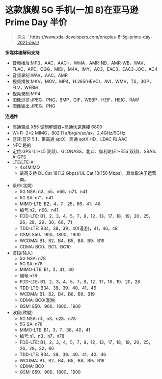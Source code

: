 # 这款旗舰 5G 手机(一加 8)在亚马逊 Prime Day 半价

> 原文：<https://www.xda-developers.com/oneplus-8-5g-prime-day-2021-deal/>

**多媒体编解码支持**

*   音频播放:MP3，AAC，AAC+，WMA，AMR-NB，AMR-WB，WAV，FLAC，APE，OGG，MIDI，M4A，IMY，AC3，EAC3，EAC3-JOC，AC4
*   音频录制:WAV，AAC，AMR
*   视频播放:MKV，MOV，MP4，H.265(HEVC)，AVI，WMV，TS，3GP，FLV，WEBM
*   视频录制:MP4
*   图像浏览:JPEG，PNG，BMP，GIF，WEBP，HEIF，HEIC，RAW
*   图像输出:JPEG、PNG

**连通性**

*   高通骁龙 X55 调制解调器+高通快速连接 6800
*   Wi-Fi: 2×2 MIMO，802.11 a/b/g/n/ac/ax，2.4GHz/5GHz
*   蓝牙:蓝牙 5.1，带高通 aptX，高通 aptX HD，LDAC 和 AAC
*   NFC:是的
*   定位:GPS (L1+L5 双频)、GLONASS、北斗、伽利略(E1+E5a 双频)、SBAS、A-GPS
*   LTE/LTE-A:
    *   4x4MIMO
    *   最高支持 DL Cat 18(1.2 Gbps)/UL Cat 13(150 Mbps)，具体取决于运营商。
*   条带(北美)
    *   5G NSA: n2、n5、n66、n71、n41
    *   5G SA: n71、n41
    *   MIMO-LTE: B2，4，7，25，66，41，48
    *   编号:n2、n66、n41
    *   FDD-LTE: B1，2，3，4，5，7，8，12，13，17，18，19，20，25，26，28，29，30，66，71
    *   TDD-LTE: B34，38，39，40(漫游)，41，46，48
    *   GSM: 850、900、1800、1900
    *   WCDMA: B1、B2、B4、B5、B8、B9、B19
    *   CDMA: BC0、BC1、BC10
*   波段(输入)
    *   5G NSA: n78
    *   5G SA: n78
    *   MIMO-LTE: B1，3，41，40
    *   编号:n78
    *   FDD-LTE: B1，2，3，4，5，7，8，12，17，18，19，20，26
    *   TDD-LTE: B34、38、39、40、41、46
    *   WCDMA: B1、B2、B4、B8、B9、B19
    *   CDMA: BC0(漫游)
    *   GSM: 850、900、1800、1900
*   波段(欧盟)
    *   5G NSA: n1、n3、n28、n78
    *   5G SA: n78
    *   MIMO-LTE: B1，3，7，38，40，41
    *   编号:n1、n3、n7、n78
    *   FDD-LTE: B1，2，3，4，5，7，8，12，13，17，18，19，20，25，26，28，32，66
    *   TDD-LTE: B34、38、39、40、41、42、46
    *   WCDMA: B1、B2、B4、B5、B8、B9、B19
    *   CDMA: BC0
    *   GSM: 850、900、1800、1900
